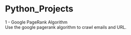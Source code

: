 # Python_Projects
1 - Google PageRank Algorithm\
Use the google pagerank algorithm to crawl emails and URL.
